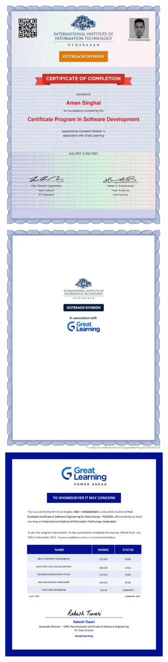 ![alt text](https://github.com/AmanSinghal927/IIIT-certi/blob/main/images/IIIT_transcript%20(2)-1.jpg)
![alt text](https://github.com/AmanSinghal927/IIIT-certi/blob/main/images/IIIT_transcript%20(2)-2.jpg)
![alt text](https://github.com/AmanSinghal927/IIIT-certi/blob/main/images/IIIT_transcript%20(2)-3.jpg)
